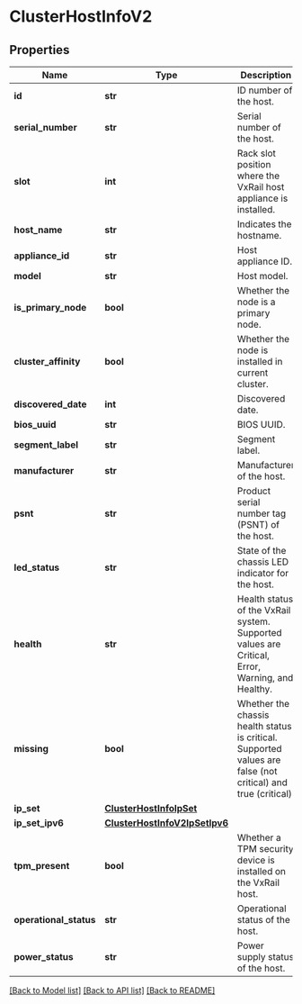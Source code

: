# ClusterHostInfoV2

## Properties
Name | Type | Description | Notes
------------ | ------------- | ------------- | -------------
**id** | **str** | ID number of the host. | [optional] 
**serial_number** | **str** | Serial number of the host. | [optional] 
**slot** | **int** | Rack slot position where the VxRail host appliance is installed. | [optional] 
**host_name** | **str** | Indicates the hostname. | [optional] 
**appliance_id** | **str** | Host appliance ID. | [optional] 
**model** | **str** | Host model. | [optional] 
**is_primary_node** | **bool** | Whether the node is a primary node. | [optional] 
**cluster_affinity** | **bool** | Whether the node is installed in current cluster. | [optional] 
**discovered_date** | **int** | Discovered date. | [optional] 
**bios_uuid** | **str** | BIOS UUID. | [optional] 
**segment_label** | **str** | Segment label. | [optional] 
**manufacturer** | **str** | Manufacturer of the host. | [optional] 
**psnt** | **str** | Product serial number tag (PSNT) of the host. | [optional] 
**led_status** | **str** | State of the chassis LED indicator for the host. | [optional] 
**health** | **str** | Health status of the VxRail system. Supported values are Critical, Error, Warning, and Healthy. | [optional] 
**missing** | **bool** | Whether the chassis health status is critical. Supported values are false (not critical) and true (critical). | [optional] 
**ip_set** | [**ClusterHostInfoIpSet**](ClusterHostInfoIpSet.md) |  | [optional] 
**ip_set_ipv6** | [**ClusterHostInfoV2IpSetIpv6**](ClusterHostInfoV2IpSetIpv6.md) |  | [optional] 
**tpm_present** | **bool** | Whether a TPM security device is installed on the VxRail host. | [optional] 
**operational_status** | **str** | Operational status of the host. | [optional] 
**power_status** | **str** | Power supply status of the host. | [optional] 

[[Back to Model list]](../README.md#documentation-for-models) [[Back to API list]](../README.md#documentation-for-api-endpoints) [[Back to README]](../README.md)

